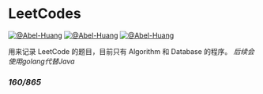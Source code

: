 # LeetCodes

[![@Abel-Huang](https://img.shields.io/sonar/http/sonar.petalslink.com/org.ow2.petals%3Apetals-se-ase/coverage.svg)](https://github.com/Abel-Huang/leetcodes)
[![@Abel-Huang](https://img.shields.io/packagist/l/doctrine/orm.svg)](https://github.com/Abel-Huang/leetcodes)
[![@Abel-Huang](https://img.shields.io/uptimerobot/status/m778918918-3e92c097147760ee39d02d36.svg)](https://github.com/Abel-Huang/leetcodes)


用来记录 LeetCode 的题目，目前只有 Algorithm 和 Database 的程序。
*后续会使用golang代替Java*


### *160/865*
